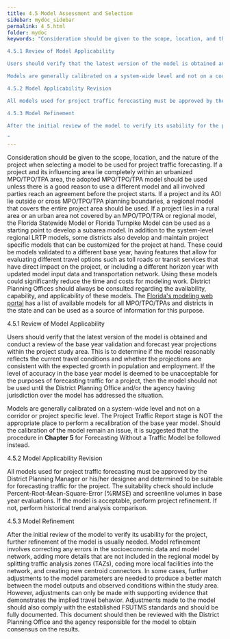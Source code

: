 ```yaml
---
title: 4.5 Model Assessment and Selection
sidebar: mydoc_sidebar
permalink: 4_5.html
folder: mydoc
keywords: "Consideration should be given to the scope, location, and the nature of the project when selecting a model to be used for project traffic forecasting. If a project and its influencing area lie completely within an urbanized MPO/TPO/TPA area, the adopted MPO/TPO/TPA model should be used unless there is a good reason to use a different model and all involved parties reach an agreement before the project starts. If a project and its AOI lie outside or cross MPO/TPO/TPA planning boundaries, a regional model that covers the entire project area should be used. If a project lies in a rural area or an urban area not covered by an MPO/TPO/TPA or regional model, the Florida Statewide Model or Florida Turnpike Model can be used as a starting point to develop a subarea model. In addition to the system-level regional LRTP models, some districts also develop and maintain project specific models that can be customized for the project at hand. These could be models validated to a different base year, having features that allow for evaluating different travel options such as toll roads or transit services that have direct impact on the project, or including a different horizon year with updated model input data and transportation network. Using these models could significantly reduce the time and costs for modeling work. District Planning Offices should always be consulted regarding the availability, capability, and applicability of these models. The Florida’s modeling web portal has a list of available models for all MPO/TPO/TPAs and districts in the state and can be used as a source of information for this purpose.

4.5.1 Review of Model Applicability

Users should verify that the latest version of the model is obtained and conduct a review of the base year validation and forecast year projections within the project study area. This is to determine if the model reasonably reflects the current travel conditions and whether the projections are consistent with the expected growth in population and employment. If the level of accuracy in the base year model is deemed to be unacceptable for the purposes of forecasting traffic for a project, then the model should not be used until the District Planning Office and/or the agency having jurisdiction over the model has addressed the situation.

Models are generally calibrated on a system-wide level and not on a corridor or project specific level. The Project Traffic Report stage is NOT the appropriate place to perform a recalibration of the base year model. Should the calibration of the model remain an issue, it is suggested that the procedure in Chapter 5 for Forecasting Without a Traffic Model be followed instead.

4.5.2 Model Applicability Revision

All models used for project traffic forecasting must be approved by the District Planning Manager or his/her designee and determined to be suitable for forecasting traffic for the project. The suitability check should include Percent-Root-Mean-Square-Error (%RMSE) and screenline volumes in base year evaluations. If the model is acceptable, perform project refinement. If not, perform historical trend analysis comparison.

4.5.3 Model Refinement

After the initial review of the model to verify its usability for the project, further refinement of the model is usually needed. Model refinement involves correcting any errors in the socioeconomic data and model network, adding more details that are not included in the regional model by splitting traffic analysis zones (TAZs), coding more local facilities into the network, and creating new centroid connectors. In some cases, further adjustments to the model parameters are needed to produce a better match between the model outputs and observed conditions within the study area. However, adjustments can only be made with supporting evidence that demonstrates the implied travel behavior. Adjustments made to the model should also comply with the established FSUTMS standards and should be fully documented. This document should then be reviewed with the District Planning Office and the agency responsible for the model to obtain consensus on the results.

"
---
```


<style>
  div{text-align: justify;}
 
</style>

Consideration should be given to the scope, location, and the nature of the project when selecting a model to be used for project traffic forecasting. If a project and its influencing area lie completely within an urbanized MPO/TPO/TPA area, the adopted MPO/TPO/TPA model should be used unless there is a good reason to use a different model and all involved parties reach an agreement before the project starts. If a project and its AOI lie outside or cross MPO/TPO/TPA planning boundaries, a regional model that covers the entire project area should be used. If a project lies in a rural area or an urban area not covered by an MPO/TPO/TPA or regional model, the Florida Statewide Model or Florida Turnpike Model can be used as a starting point to develop a subarea model. In addition to the system-level regional LRTP models, some districts also develop and maintain project specific models that can be customized for the project at hand. These could be models validated to a different base year, having features that allow for evaluating different travel options such as toll roads or transit services that have direct impact on the project, or including a different horizon year with updated model input data and transportation network. Using these models could significantly reduce the time and costs for modeling work. District Planning Offices should always be consulted regarding the availability, capability, and applicability of these models. The <a href="https://www.fsutmsonline.net/index.php/model_pages/model_pages/" target="_blank">Florida's modeling web portal</a> has a list of available models for all MPO/TPO/TPAs and districts in the state and can be used as a source of information for this purpose.

<span class="subtitle-3">4.5.1	Review of Model Applicability</span>

Users should verify that the latest version of the model is obtained and conduct a review of the base year validation and forecast year projections within the project study area. This is to determine if the model reasonably reflects the current travel conditions and whether the projections are consistent with the expected growth in population and employment. If the level of accuracy in the base year model is deemed to be unacceptable for the purposes of forecasting traffic for a project, then the model should not be used until the District Planning Office and/or the agency having jurisdiction over the model has addressed the situation.

Models are generally calibrated on a system-wide level and not on a corridor or project specific level. The Project Traffic Report stage is NOT the appropriate place to perform a recalibration of the base year model. Should the calibration of the model remain an issue, it is suggested that the procedure in <b>Chapter 5</b> for Forecasting Without a Traffic Model be followed instead.

<span class="subtitle-3">4.5.2	Model Applicability Revision</span>

All models used for project traffic forecasting must be approved by the District Planning Manager or his/her designee and determined to be suitable for forecasting traffic for the project. The suitability check should include Percent-Root-Mean-Square-Error (%RMSE) and screenline volumes in base year evaluations. If the model is acceptable, perform project refinement. If not, perform historical trend analysis comparison.

<span class="subtitle-3">4.5.3	Model Refinement</span>

After the initial review of the model to verify its usability for the project, further refinement of the model is usually needed. Model refinement involves correcting any errors in the socioeconomic data and model network, adding more details that are not included in the regional model by splitting traffic analysis zones (TAZs), coding more local facilities into the network, and creating new centroid connectors. In some cases, further adjustments to the model parameters are needed to produce a better match between the model outputs and observed conditions within the study area. However, adjustments can only be made with supporting evidence that demonstrates the implied travel behavior. Adjustments made to the model should also comply with the established FSUTMS standards and should be fully documented. This document should then be reviewed with the District Planning Office and the agency responsible for the model to obtain consensus on the results.














